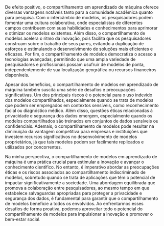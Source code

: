 De efeito positivo, o compartilhamento em aprendizado de máquina oferece diversas vantagens notáveis tanto para a comunidade acadêmica quanto para pesquisa. Com o intercâmbio de modelos, os pesquisadores podem fomentar uma cultura colaborativa, onde especialistas de diferentes campos contribuem com suas habilidades e conhecimentos para aprimorar e otimizar os modelos existentes. Além disso, o compartilhamento de modelos acelera o ritmo da inovação, pois facilita que os pesquisadores construam sobre o trabalho de seus pares, evitando a duplicação de esforços e estimulando o desenvolvimento de soluções mais eficientes e eficazes. Por fim, o compartilhamento de modelos democratiza o acesso a tecnologias avançadas, permitindo que uma ampla variedade de pesquisadores e profissionais possam usufruir de modelos de ponta, independentemente de sua localização geográfica ou recursos financeiros disponíveis.

Apesar dos benefícios, o compartilhamento de modelos em aprendizado de máquina também suscita uma série de desafios e preocupações significativas. Um dos principais riscos é o potencial para o uso indevido dos modelos compartilhados, especialmente quando se trata de modelos que podem ser empregados em contextos sensíveis, como reconhecimento facial ou diagnóstico médico. Além disso, questões éticas relacionadas à privacidade e segurança dos dados emergem, especialmente quando os modelos compartilhados são treinados em conjuntos de dados sensíveis ou confidenciais. Ademais, o compartilhamento de modelos pode resultar na diminuição da vantagem competitiva para empresas e instituições que investem recursos significativos no desenvolvimento de modelos proprietários, já que tais modelos podem ser facilmente replicados e utilizados por concorrentes.

Na minha perspectiva, o compartilhamento de modelos em aprendizado de máquina é uma prática crucial para estimular a inovação e avançar o conhecimento científico. No entanto, é imperativo abordar as preocupações éticas e os riscos associados ao compartilhamento indiscriminado de modelos, sobretudo quando se trata de aplicações que têm o potencial de impactar significativamente a sociedade. Uma abordagem equilibrada que promova a colaboração entre pesquisadores, ao mesmo tempo em que estabelece salvaguardas apropriadas para proteger a privacidade e segurança dos dados, é fundamental para garantir que o compartilhamento de modelos beneficie a todos os envolvidos. Ao enfrentarmos esses desafios de forma proativa, podemos aproveitar todo o potencial do compartilhamento de modelos para impulsionar a inovação e promover o bem-estar social.
